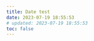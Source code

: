 ```yaml
---
title: Date test
date: 2023-07-19 18:55:53
# updated: 2023-07-19 18:55:53
toc: false
---
```


<TestFormatDate format="MMM d" />

<TestFormatDate format="MMM d, yyyy" />

<TestFormatDate date="2023-07-19T00:00:00+08:00" format="d MMM yyyy" />

<TestFormatDate date="1847-05-16T00:01:15.000Z" format="yyyy-MM-dd HH:mm:ss" />

<TestFormatDate format="EEEE, MMMM d, yyyy" />

<TestFormatDate format="EEEE, d MMMM yyyy" />

<TestFormatDate format="yyyyMMdd" />

<TestFormatDate format="yy/MM/dd" />

<TestFormatDate format="HH:mm:ss" />

<TestFormatDate format="h:mm a" />

<TestFormatDate format="hh 'o''clock' a, zzzz" />

<TestFormatDate format="K:mm a, z" />

<TestFormatDate date="2023-07-19T00:00:00+08:00" format="EEEE, d MMMM yyyy" />

<TestFormatDate date="2023-07-19T00:00:00+08:00" format="yyyyMMdd" />

<TestFormatDate :date="1722589089" format="yyyyMMdd" />

<TestFormatDate data="2021.3.1 12:00" format="yyyyMMddHHmmss" />

<TestFormatDate format="yyMMdd" />

<TestFormatDate data="2021/3/1 12:00" format="yyyy/MM/dd" />

<TestFormatDate date="2021-12-03 1:07:23" format="yyyy/MM/dd HH:mm" />

<TestFormatDate format="X" />

<TestFormatDate format="x" />

<TestFormatDate date="2023-07-19 10:55:53Z" format="yyyy-MM-dd'T'HH:mm:ssXXX" />

<TestFormatDate format="yyyy-MM-dd'T'HH:mm:ss.SSSXXX" />

<TestFormatDate :date="1722589089" format="T" />

<TestFormatDate format="R" />

<TestFormatDate format="do" />

<TestFormatDate date="2004-06-16T00:00:00+08:00" format="yyyy-MM-dd HH:mm:ssxxx zzz" :options="{ timeZone: 'Europe/Berlin'  }" />

<TestFormatDate date="2004-06-16 00:00:00" format="yyyy-MM-dd HH:mm:ssxxx zzz" :options="{ timeZone: 'Europe/Berlin'  }" />

<TestFormatDate date="2004-06-16 00:00:00" format="yyyy-MM-dd HH:mm:ssxxx zzz" :options="{ timeZone: 'Asia/Shanghai'  }" />

<TestFormatDate date="2004-06-16T00:00:00Z" format="yyyy-MM-dd HH:mm:ssxxx zzz" :options="{ timeZone: 'Europe/Paris'  }" />

<TestFormatDate date="2004-06-16 00:00:00" format="yyyy-MM-dd HH:mm:ssxxx zzz" :options="{ timeZone: 'Asia/Bangkok'  }" />

<TestFormatDate date="2004-06-16 00:00:00" format="yyyy-MM-dd HH:mm:ssxxx zzz" timezone="Europe/Paris" />

<TestFormatDate date="2004-06-16 00:00:00" format="yyyy-MM-dd HH:mm:ssxxx zzz" timezone="Europe/Paris" :options="{ timeZone: 'Europe/Paris'  }" />

<TestFormatDate date="2004-06-16T00:00:00Z" format="yyyy-MM-dd HH:mm:ssxxx zzz" timezone="Europe/Paris" />
